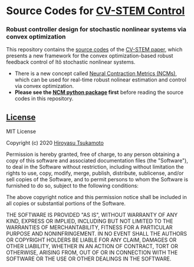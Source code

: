 # Source Codes for [CV-STEM Control](https://arxiv.org/abs/2006.04359)
### Robust controller design for stochastic nonlinear systems via convex optimization
This repository contains the [source codes](https://github.com/AstroHiro/cvstem/tree/master/sourcecodes) of the [CV-STEM paper](https://arxiv.org/abs/2006.04359), which presents a new framework for the convex optimization-based robust feedback control of Itô stochastic nonlinear systems.
* There is a new concept called [Neural Contraction Metrics (NCMs)](https://arxiv.org/abs/2006.04361), which can be used for real-time robust nolinear estimation and control via convex optimization. 
* **Please see the [NCM python package](https://github.com/AstroHiro/ncm) first** before reading the source codes in this repository.
## [License](https://github.com/AstroHiro/cvstem/blob/master/LICENSE.txt)
MIT License

Copyright (c) 2020 [Hiroyasu Tsukamoto](https://hirotsukamoto.com/)

Permission is hereby granted, free of charge, to any person obtaining a copy
of this software and associated documentation files (the "Software"), to deal
in the Software without restriction, including without limitation the rights
to use, copy, modify, merge, publish, distribute, sublicense, and/or sell
copies of the Software, and to permit persons to whom the Software is
furnished to do so, subject to the following conditions:

The above copyright notice and this permission notice shall be included in all
copies or substantial portions of the Software.

THE SOFTWARE IS PROVIDED "AS IS", WITHOUT WARRANTY OF ANY KIND, EXPRESS OR
IMPLIED, INCLUDING BUT NOT LIMITED TO THE WARRANTIES OF MERCHANTABILITY,
FITNESS FOR A PARTICULAR PURPOSE AND NONINFRINGEMENT. IN NO EVENT SHALL THE
AUTHORS OR COPYRIGHT HOLDERS BE LIABLE FOR ANY CLAIM, DAMAGES OR OTHER
LIABILITY, WHETHER IN AN ACTION OF CONTRACT, TORT OR OTHERWISE, ARISING FROM,
OUT OF OR IN CONNECTION WITH THE SOFTWARE OR THE USE OR OTHER DEALINGS IN THE
SOFTWARE.
